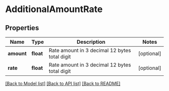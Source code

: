 # AdditionalAmountRate

## Properties
Name | Type | Description | Notes
------------ | ------------- | ------------- | -------------
**amount** | **float** | Rate amount in 3 decimal 12 bytes total digit | [optional] 
**rate** | **float** | Rate amount in 3 decimal 12 bytes total digit | [optional] 

[[Back to Model list]](../README.md#documentation-for-models) [[Back to API list]](../README.md#documentation-for-api-endpoints) [[Back to README]](../README.md)


